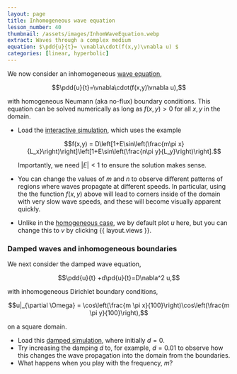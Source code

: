 ```yaml
---
layout: page
title: Inhomogeneous wave equation
lesson_number: 40
thumbnail: /assets/images/InhomWaveEquation.webp
extract: Waves through a complex medium
equation: $\pdd{u}{t}= \vnabla\cdot(f(x,y)\vnabla u) $
categories: [linear, hyperbolic]
---
```

We now consider an inhomogeneous [wave equation](https://en.wikipedia.org/wiki/Heat_equation),

$$\pdd{u}{t}=\vnabla\cdot(f(x,y)\vnabla u),$$

with homogeneous Neumann (aka no-flux) boundary conditions. This equation can be solved numerically as long as $f(x,y)>0$ for all $x,y$ in the domain.

* Load the [interactive simulation](/sim/?preset=inhomogWaveEquation), which uses the example

    $$f(x,y) = D\left[1+E\sin\left(\frac{m\pi x}{L_x}\right)\right]\left[1+E\sin\left(\frac{n\pi y}{L_y}\right)\right].$$

    Importantly, we need $\lvert E\rvert<1$ to ensure the solution makes sense.

* You can change the values of $m$ and $n$ to observe different patterns of regions where waves propagate at different speeds. In particular, using the the function $f(x,y)$ above will lead to corners inside of the domain with very slow wave speeds, and these will become visually apparent quickly.

* Unlike in the [homogeneous case](/basic-pdes/wave-equation), we by default plot $u$ here, but you can change this to $v$ by clicking {{ layout.views }}.

### Damped waves and inhomogeneous boundaries

We next consider the damped wave equation,

$$\pdd{u}{t} +d\pd{u}{t}=D\nabla^2 u,$$

with inhomogeneous Dirichlet boundary conditions,

$$u|_{\partial \Omega} = \cos\left(\frac{m \pi x}{100}\right)\cos\left(\frac{m \pi y}{100}\right),$$

on a square domain. 

* Load this [damped simulation](/sim/?preset=dampedWaveEquation), where initially $d=0$. 
* Try increasing the damping $d$ to, for example, $d=0.01$ to observe how this changes the wave propagation into the domain from the boundaries.
* What happens when you play with the frequency, $m$?
